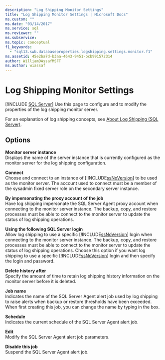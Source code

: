 ```yaml
---
description: "Log Shipping Monitor Settings"
title: "Log Shipping Monitor Settings | Microsoft Docs"
ms.custom: ""
ms.date: "03/14/2017"
ms.service: sql
ms.reviewer: ""
ms.subservice: 
ms.topic: conceptual
f1_keywords: 
  - "sql13.swb.databaseproperties.logshipping.settings.monitor.f1"
ms.assetid: 45e2ba7d-b3aa-4643-9451-bcb991572314
author: WilliamDAssafMSFT
ms.author: wiassaf
---
```

# Log Shipping Monitor Settings
 [!INCLUDE [SQL Server](../../includes/applies-to-version/sqlserver.md)]
  Use this page to configure and to modify the properties of the log shipping monitor server.  
  
 For an explanation of log shipping concepts, see [About Log Shipping &#40;SQL Server&#41;](../../database-engine/log-shipping/about-log-shipping-sql-server.md).  
  
## Options  
 **Monitor server instance**  
 Displays the name of the server instance that is currently configured as the monitor server for the log shipping configuration.  
  
 **Connect**  
 Choose and connect to an instance of [!INCLUDE[ssNoVersion](../../includes/ssnoversion-md.md)] to be used as the monitor server. The account used to connect must be a member of the sysadmin fixed server role on the secondary server instance.  
  
 **By impersonating the proxy account of the job**  
 Have log shipping impersonate the SQL Server Agent proxy account when connecting to the monitor server instance. The backup, copy, and restore processes must be able to connect to the monitor server to update the status of log shipping operations.  
  
 **Using the following SQL Server login**  
 Allow log shipping to use a specific [!INCLUDE[ssNoVersion](../../includes/ssnoversion-md.md)] login when connecting to the monitor server instance. The backup, copy, and restore processes must be able to connect to the monitor server to update the status of log shipping operations. Choose this option if you want log shipping to use a specific [!INCLUDE[ssNoVersion](../../includes/ssnoversion-md.md)] login and then specify the login and password.  
  
 **Delete history after**  
 Specify the amount of time to retain log shipping history information on the monitor server before it is deleted.  
  
 **Job name**  
 Indicates the name of the SQL Server Agent alert job used by log shipping to raise alerts when backup or restore thresholds have been exceeded. When first creating this job, you can change the name by typing in the box.  
  
 **Schedule**  
 Indicates the current schedule of the SQL Server Agent alert job.  
  
 **Edit**  
 Modify the SQL Server Agent alert job parameters.  
  
 **Disable this job**  
 Suspend the SQL Server Agent alert job.  
  
  
